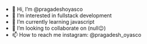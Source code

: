 - 👋 Hi, I’m @pragadeshoyasco
- 👀 I’m interested in fullstack development
- 🌱 I’m currently learning javascript
- 💞️ I’m looking to collaborate on (null😉)
- 📫 How to reach me instagram: @pragadesh_oyasco

<!---
pragadeshoyasco/pragadeshoyasco is a ✨ special ✨ repository because its `README.md` (this file) appears on your GitHub profile.
You can click the Preview link to take a look at your changes.
--->
